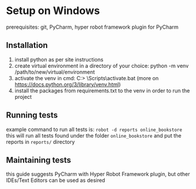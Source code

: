 # Setup on Windows

prerequisites: git, PyCharm, hyper robot framework plugin for PyCharm 

## Installation
1. install python as per site instructions
2. create virtual environment in a directory of your choice: python -m venv /path/to/new/virtual/environment 
3. activate the venv in cmd: C:\> <venv>\Scripts\activate.bat 
(more on https://docs.python.org/3/library/venv.html)
4. install the packages from requirements.txt to the venv in order to run the project

## Running tests
example command to run all tests is: 
`robot -d reports online_bookstore`  
this will run all tests found under the folder `online_bookstore` and put the reports in `reports/` directory

## Maintaining tests
this guide suggests PyCharm with Hyper Robot Framework plugin, but other IDEs/Text Editors can be used as desired
